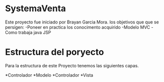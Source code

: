 
# SystemaVenta
Este proyecto fue iniciado por Brayan Garcia Mora.
los objetivos que que se persigen:
-Poneer en practica los conocimento acquirido
-Modelo MVC
-Como trabaja java JSP

# Estructura del poryecto

Para la estructura de este Proyecto tenemos las siguientes capas.

*Controlador
*Modelo
*Controlador
*Vista

